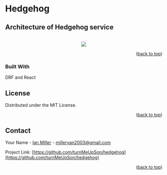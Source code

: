 # Hedgehog

## Architecture of Hedgehog service

<a  name="readme-top"></a>
   
<!-- PROJECT LOGO -->
<br />
<div align="center">
  <a href="https://github.com/turnMeUpSon/hedgehog">
    <img src="https://github.com/turnMeUpSon/hedgehog-docs/blob/main/Hedgehog-architecture.png">
  </a>
</div>

<p  align="right">(<a  href="#readme-top">back to top</a>)</p>


### Built With
DRF and React

<!-- LICENSE -->

## License

  

Distributed under the MIT License.

  

<p  align="right">(<a  href="#readme-top">back to top</a>)</p>

  
  
<!-- CONTACT -->

## Contact

  

Your Name - [Ian Miller](https://www.linkedin.com/in/ian-miller-620a63245/) - milleryan2003@gmail.com

  

Project Link: [https://github.com/turnMeUpSon/hedgehog](https://github.com/turnMeUpSon/hedgehog)

  

<p  align="right">(<a  href="#readme-top">back to top</a>)</p>